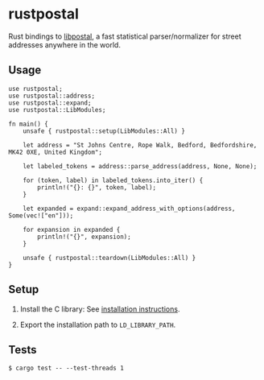 # rustpostal

Rust bindings to [libpostal][], a fast statistical parser/normalizer
for street addresses anywhere in the world.

## Usage


```
use rustpostal;
use rustpostal::address;
use rustpostal::expand;
use rustpostal::LibModules;

fn main() {
    unsafe { rustpostal::setup(LibModules::All) }

    let address = "St Johns Centre, Rope Walk, Bedford, Bedfordshire, MK42 0XE, United Kingdom";

    let labeled_tokens = address::parse_address(address, None, None);

    for (token, label) in labeled_tokens.into_iter() {
        println!("{}: {}", token, label);
    }

    let expanded = expand::expand_address_with_options(address, Some(vec!["en"]));

    for expansion in expanded {
        println!("{}", expansion);
    }

    unsafe { rustpostal::teardown(LibModules::All) }
}
```

## Setup

1. Install the C library: See [installation instructions][linux-install].

2. Export the installation path to `LD_LIBRARY_PATH`.

## Tests

```
$ cargo test -- --test-threads 1
```


[libpostal]: https://github.com/openvenues/libpostal
[linux-install]: https://github.com/openvenues/libpostal#installation-maclinux
